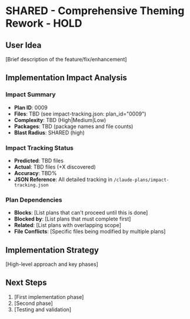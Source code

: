 # SHARED - Comprehensive Theming Rework - HOLD

## User Idea
[Brief description of the feature/fix/enhancement]

## Implementation Impact Analysis

### Impact Summary
- **Plan ID**: 0009
- **Files**: TBD (see impact-tracking.json: plan_id="0009")
- **Complexity**: TBD (High|Medium|Low)
- **Packages**: TBD (package names and file counts)
- **Blast Radius**: SHARED (high)

### Impact Tracking Status
- **Predicted**: TBD files
- **Actual**: TBD files (+X discovered)
- **Accuracy**: TBD%
- **JSON Reference**: All detailed tracking in `/claude-plans/impact-tracking.json`

### Plan Dependencies
- **Blocks**: [List plans that can't proceed until this is done]
- **Blocked by**: [List plans that must complete first]
- **Related**: [List plans with overlapping scope]
- **File Conflicts**: [Specific files being modified by multiple plans]

## Implementation Strategy
[High-level approach and key phases]

## Next Steps
1. [First implementation phase]
2. [Second phase]
3. [Testing and validation]
